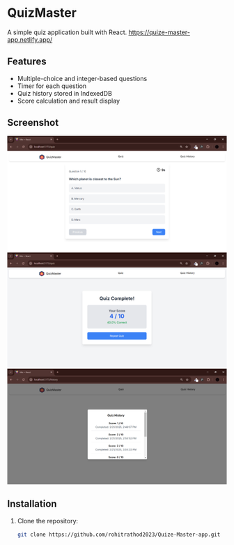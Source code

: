 # QuizMaster

A simple quiz application built with React.
https://quize-master-app.netlify.app/

## Features

- Multiple-choice and integer-based questions
- Timer for each question
- Quiz history stored in IndexedDB
- Score calculation and result display
## Screenshot
![Screenshot](./src/assets/Screenshot1.png)
![Screenshot](./src/assets/Screenshot3.png)
![Screenshot](./src/assets/Screenshot2.png)

## Installation

1. Clone the repository:
   ```sh
   git clone https://github.com/rohitrathod2023/Quize-Master-app.git




